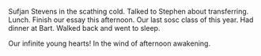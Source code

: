 Sufjan Stevens in the scathing cold. Talked to Stephen about transferring. Lunch. Finish our essay this afternoon. Our last sosc class of this year. Had dinner at Bart. Walked back and went to sleep. 

Our infinite young hearts\! In the wind of afternoon awakening.